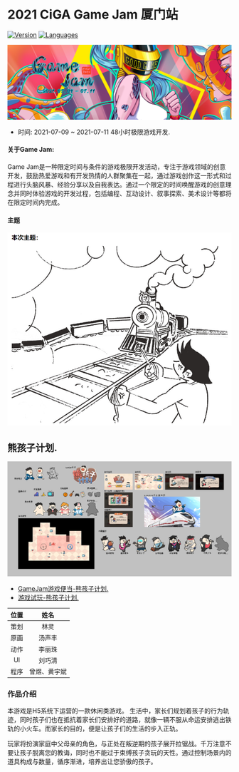 
# 2021 CiGA Game Jam 厦门站

[![Version](https://img.shields.io/badge/Cocos_Creator-v2.4.4-FF69B4.svg?style=plastic)](https://www.cocos.com/creator)
[![Languages](https://img.shields.io/badge/language-TypeScript-FF69B4.svg?style=plastic)](#)

![banner](./images/2021_CiGA_GameJam.png)

- 时间: 2021-07-09 ~ 2021-07-11 48小时极限游戏开发.

#### 关于Game Jam:

Game Jam是一种限定时间与条件的游戏极限开发活动，专注于游戏领域的创意开发，鼓励热爱游戏和有开发热情的人群聚集在一起，通过游戏创作这一形式和过程进行头脑风暴、经验分享以及自我表达。通过一个限定的时间唤醒游戏的创意理念并同时体验游戏的开发过程，包括编程、互动设计、叙事探索、美术设计等都将在限定时间内完成。

#### 主题

![主题](./images/theme.png)

## 熊孩子计划.

![演示](./images/show.jpg)

- [GameJam游戏便当-熊孩子计划.](https://www.youxibd.com/v2/gamejam/cgj2021/works/1189)
- [游戏试玩-熊孩子计划.](https://zy-developer.github.io/GameJam2D/)

| 位置 | 姓名 |
| :--: | :--: |
| 策划 | 林灵 |
| 原画 | 汤声丰 |
| 动作 | 李丽珠 |
| UI | 刘巧清 |
| 程序 | 曾煜、黄宇斌 |

### 作品介绍

本游戏是H5系统下运营的一款休闲类游戏。
生活中，家长们规划着孩子的行为轨迹，同时孩子们也在抵抗着家长们安排好的道路，就像一辆不服从命运安排逃出铁轨的小火车。而家长的目的，便是让孩子们的生活的步入正轨。

玩家将扮演家庭中父母亲的角色，与正处在叛逆期的孩子展开拉锯战。千万注意不要让孩子脱离您的教诲，同时也不能过于束缚孩子贪玩的天性。通过控制场景内的道具构成与数量，循序渐进，培养出让您骄傲的孩子。
